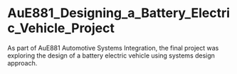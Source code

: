 # AuE881_Designing_a_Battery_Electric_Vehicle_Project
As part of AuE881 Automotive Systems Integration, the final project was exploring the design of a battery electric vehicle using systems design approach. 
